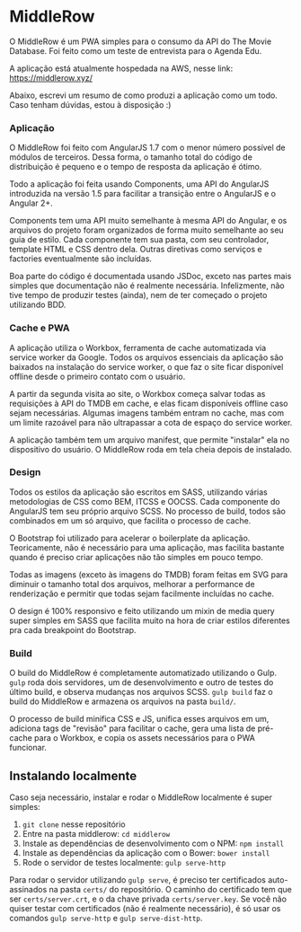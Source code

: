 # MiddleRow
O MiddleRow é um PWA simples para o consumo da API do The Movie Database. 
Foi feito como um teste de entrevista para o Agenda Edu.

A aplicação está atualmente hospedada na AWS, nesse link: https://middlerow.xyz/

Abaixo, escrevi um resumo de como produzi a aplicação como um todo. Caso tenham dúvidas, estou à disposição :)

### Aplicação
O MiddleRow foi feito com AngularJS 1.7 com o menor número possível de módulos de terceiros.
Dessa forma, o tamanho total do código de distribuição é pequeno e o tempo de resposta da aplicação é ótimo.

Todo a aplicação foi feita usando Components, uma API do AngularJS introduzida na versão 1.5 para facilitar
a transição entre o AngularJS e o Angular 2+. 

Components tem uma API muito semelhante à mesma API do Angular, e os arquivos do projeto foram organizados 
de forma muito semelhante ao seu guia de estilo. Cada componente tem sua pasta, com seu controlador,
template HTML e CSS dentro dela. Outras diretivas como serviços e factories eventualmente são incluídas.

Boa parte do código é documentada usando JSDoc, exceto nas partes mais simples que documentação não é realmente
necessária. Infelizmente, não tive tempo de produzir testes (ainda), nem de ter começado o projeto utilizando BDD.

### Cache e PWA
A aplicação utiliza o Workbox, ferramenta de cache automatizada via service worker da Google. Todos os arquivos
essenciais da aplicação são baixados na instalação do service worker, o que faz o site ficar disponível offline
desde o primeiro contato com o usuário.

A partir da segunda visita ao site, o Workbox começa salvar todas as requisições à API do TMDB em cache, e elas
ficam disponíveis offline caso sejam necessárias. Algumas imagens também entram no cache, mas com um limite
razoável para não ultrapassar a cota de espaço do service worker.

A aplicação também tem um arquivo manifest, que permite "instalar" ela no dispositivo do usuário. O MiddleRow
roda em tela cheia depois de instalado.

### Design
Todos os estilos da aplicação são escritos em SASS, utilizando várias metodologias de CSS como BEM, ITCSS e OOCSS.
Cada componente do AngularJS tem seu próprio arquivo SCSS. No processo de build, todos são combinados em um só
arquivo, que facilita o processo de cache.

O Bootstrap foi utilizado para acelerar o boilerplate da aplicação. Teoricamente, não é necessário para uma
aplicação, mas facilita bastante quando é preciso criar aplicações não tão simples em pouco tempo.

Todas as imagens (exceto às imagens do TMDB) foram feitas em SVG para diminuir o tamanho total dos arquivos,
melhorar a performance de renderização e permitir que todas sejam facilmente incluídas no cache.

O design é 100% responsivo e feito utilizando um mixin de media query super simples em SASS que facilita muito
na hora de criar estilos diferentes pra cada breakpoint do Bootstrap.

### Build
O build do MiddleRow é completamente automatizado utilizando o Gulp. `gulp` roda dois servidores, um de
desenvolvimento e outro de testes do último build, e observa mudanças nos arquivos SCSS. `gulp build` faz o
build do MiddleRow e armazena os arquivos na pasta `build/`.

O processo de build minifica CSS e JS, unifica esses arquivos em um, adiciona tags de "revisão" para facilitar
o cache, gera uma lista de pré-cache para o Workbox, e copia os assets necessários para o PWA funcionar.

## Instalando localmente
Caso seja necessário, instalar e rodar o MiddleRow localmente é super simples:

1. `git clone` nesse  repositório
2. Entre na pasta middlerow: `cd middlerow`
3. Instale as dependências de desenvolvimento com o NPM: `npm install`
4. Instale as dependências da aplicação com o Bower: `bower install`
5. Rode o servidor de testes localmente: `gulp serve-http`

Para rodar o servidor utilizando `gulp serve`, é preciso ter certificados auto-assinados na pasta `certs/`
do repositório. O caminho do certificado tem que ser `certs/server.crt`, e o da chave privada
`certs/server.key`. Se você não quiser testar com certificados (não é realmente necessário), é só usar
os comandos `gulp serve-http` e `gulp serve-dist-http`.
